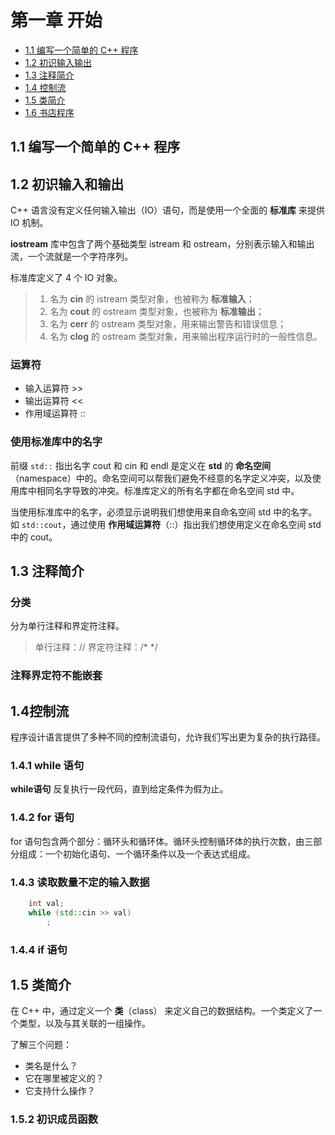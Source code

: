 # 第一章 开始

+ [1.1 编写一个简单的 C++ 程序](#1.1-编写一个简单的-C++-程序)
+ [1.2 初识输入输出](#1.2-初识输入输出)
+ [1.3 注释简介](#1.3-注释简介)
+ [1.4 控制流](#1.4-控制流)
+ [1.5 类简介](#1.5-类简介)
+ [1.6 书店程序](#1.6-书店程序)

## 1.1 编写一个简单的 C++ 程序

## 1.2 初识输入和输出

C++ 语言没有定义任何输入输出（IO）语句，而是使用一个全面的 **标准库** 来提供 IO 机制。

**iostream** 库中包含了两个基础类型 istream 和 ostream，分别表示输入和输出流，一个流就是一个字符序列。

标准库定义了 4 个 IO 对象。

> 1. 名为 **cin** 的 istream 类型对象，也被称为 **标准输入**；
> 2. 名为 **cout** 的 ostream 类型对象，也被称为 **标准输出**；
> 3. 名为 **cerr** 的 ostream 类型对象，用来输出警告和错误信息；
> 4. 名为 **clog** 的 ostream 类型对象，用来输出程序运行时的一般性信息。

### 运算符

+ 输入运算符 >>
+ 输出运算符 <<
+ 作用域运算符 ::

### 使用标准库中的名字

前缀 `std::` 指出名字 cout 和 cin 和 endl 是定义在 **std** 的 **命名空间**（namespace）中的。命名空间可以帮我们避免不经意的名字定义冲突，以及使用库中相同名字导致的冲突。标准库定义的所有名字都在命名空间 std 中。

当使用标准库中的名字，必须显示说明我们想使用来自命名空间 std 中的名字。如 `std::cout`，通过使用 **作用域运算符**（::）指出我们想使用定义在命名空间 std 中的 cout。

## 1.3 注释简介

### 分类

分为单行注释和界定符注释。

> 单行注释：//
> 界定符注释：/* */

### 注释界定符不能嵌套

## 1.4控制流

程序设计语言提供了多种不同的控制流语句，允许我们写出更为复杂的执行路径。

### 1.4.1 while 语句

**while语句** 反复执行一段代码，直到给定条件为假为止。

### 1.4.2 for 语句

for 语句包含两个部分：循环头和循环体。循环头控制循环体的执行次数，由三部分组成：一个初始化语句、一个循环条件以及一个表达式组成。

### 1.4.3 读取数量不定的输入数据

```C++
    int val;
    while (std::cin >> val)
        ;
```

### 1.4.4 if 语句

## 1.5 类简介

在 C++ 中，通过定义一个 **类**（class） 来定义自己的数据结构。一个类定义了一个类型，以及与其关联的一组操作。

了解三个问题：

+ 类名是什么？
+ 它在哪里被定义的？
+ 它支持什么操作？

### 1.5.2 初识成员函数
